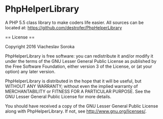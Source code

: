 # PhpHelperLibrary
A PHP 5.5 class library to make coders life easier.
All sources can be located at: https://github.com/destrofer/PhpHelperLibrary

== License ==

Copyright 2016 Viacheslav Soroka

PhpHelperLibrary is free software: you can redistribute it and/or modify
it under the terms of the GNU Lesser General Public License as published by
the Free Software Foundation, either version 3 of the License, or
(at your option) any later version.

PhpHelperLibrary is distributed in the hope that it will be useful,
but WITHOUT ANY WARRANTY; without even the implied warranty of
MERCHANTABILITY or FITNESS FOR A PARTICULAR PURPOSE.  See the
GNU Lesser General Public License for more details.

You should have received a copy of the GNU Lesser General Public License
along with PhpHelperLibrary. If not, see <http://www.gnu.org/licenses/>.
